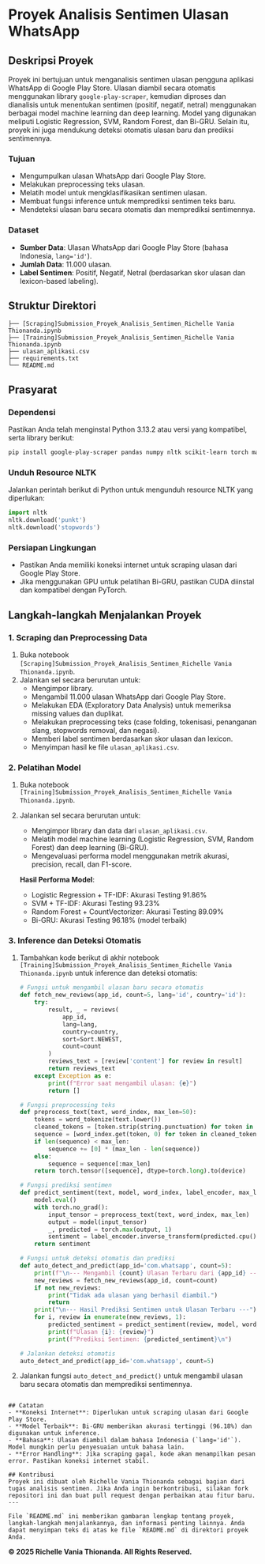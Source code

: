# Proyek Analisis Sentimen Ulasan WhatsApp

## Deskripsi Proyek
Proyek ini bertujuan untuk menganalisis sentimen ulasan pengguna aplikasi WhatsApp di Google Play Store. Ulasan diambil secara otomatis menggunakan library `google-play-scraper`, kemudian diproses dan dianalisis untuk menentukan sentimen (positif, negatif, netral) menggunakan berbagai model machine learning dan deep learning. Model yang digunakan meliputi Logistic Regression, SVM, Random Forest, dan Bi-GRU. Selain itu, proyek ini juga mendukung deteksi otomatis ulasan baru dan prediksi sentimennya.

### Tujuan
- Mengumpulkan ulasan WhatsApp dari Google Play Store.
- Melakukan preprocessing teks ulasan.
- Melatih model untuk mengklasifikasikan sentimen ulasan.
- Membuat fungsi inference untuk memprediksi sentimen teks baru.
- Mendeteksi ulasan baru secara otomatis dan memprediksi sentimennya.

### Dataset
- **Sumber Data**: Ulasan WhatsApp dari Google Play Store (bahasa Indonesia, `lang='id'`).
- **Jumlah Data**: 11.000 ulasan.
- **Label Sentimen**: Positif, Negatif, Netral (berdasarkan skor ulasan dan lexicon-based labeling).

## Struktur Direktori
```
├── [Scraping]Submission_Proyek_Analisis_Sentimen_Richelle Vania Thionanda.ipynb  
├── [Training]Submission_Proyek_Analisis_Sentimen_Richelle Vania Thionanda.ipynb 
├── ulasan_aplikasi.csv                                                   
├── requirements.txt                                                     
└── README.md                                                    
```

## Prasyarat
### Dependensi
Pastikan Anda telah menginstal Python 3.13.2 atau versi yang kompatibel, serta library berikut:

```bash
pip install google-play-scraper pandas numpy nltk scikit-learn torch matplotlib seaborn wordcloud
```

### Unduh Resource NLTK
Jalankan perintah berikut di Python untuk mengunduh resource NLTK yang diperlukan:
```python
import nltk
nltk.download('punkt')
nltk.download('stopwords')
```

### Persiapan Lingkungan
- Pastikan Anda memiliki koneksi internet untuk scraping ulasan dari Google Play Store.
- Jika menggunakan GPU untuk pelatihan Bi-GRU, pastikan CUDA diinstal dan kompatibel dengan PyTorch.

## Langkah-langkah Menjalankan Proyek

### 1. Scraping dan Preprocessing Data
1. Buka notebook `[Scraping]Submission_Proyek_Analisis_Sentimen_Richelle Vania Thionanda.ipynb`.
2. Jalankan sel secara berurutan untuk:
   - Mengimpor library.
   - Mengambil 11.000 ulasan WhatsApp dari Google Play Store.
   - Melakukan EDA (Exploratory Data Analysis) untuk memeriksa missing values dan duplikat.
   - Melakukan preprocessing teks (case folding, tokenisasi, penanganan slang, stopwords removal, dan negasi).
   - Memberi label sentimen berdasarkan skor ulasan dan lexicon.
   - Menyimpan hasil ke file `ulasan_aplikasi.csv`.

### 2. Pelatihan Model
1. Buka notebook `[Training]Submission_Proyek_Analisis_Sentimen_Richelle Vania Thionanda.ipynb`.
2. Jalankan sel secara berurutan untuk:
   - Mengimpor library dan data dari `ulasan_aplikasi.csv`.
   - Melatih model machine learning (Logistic Regression, SVM, Random Forest) dan deep learning (Bi-GRU).
   - Mengevaluasi performa model menggunakan metrik akurasi, precision, recall, dan F1-score.

   **Hasil Performa Model**:
   - Logistic Regression + TF-IDF: Akurasi Testing 91.86%
   - SVM + TF-IDF: Akurasi Testing 93.23%
   - Random Forest + CountVectorizer: Akurasi Testing 89.09%
   - Bi-GRU: Akurasi Testing 96.18% (model terbaik)


### 3. Inference dan Deteksi Otomatis
1. Tambahkan kode berikut di akhir notebook `[Training]Submission_Proyek_Analisis_Sentimen_Richelle Vania Thionanda.ipynb` untuk inference dan deteksi otomatis:

   ```python
   # Fungsi untuk mengambil ulasan baru secara otomatis
   def fetch_new_reviews(app_id, count=5, lang='id', country='id'):
       try:
           result, _ = reviews(
               app_id,
               lang=lang,
               country=country,
               sort=Sort.NEWEST,
               count=count
           )
           reviews_text = [review['content'] for review in result]
           return reviews_text
       except Exception as e:
           print(f"Error saat mengambil ulasan: {e}")
           return []

   # Fungsi preprocessing teks
   def preprocess_text(text, word_index, max_len=50):
       tokens = word_tokenize(text.lower())
       cleaned_tokens = [token.strip(string.punctuation) for token in tokens if token.strip(string.punctuation)]
       sequence = [word_index.get(token, 0) for token in cleaned_tokens]
       if len(sequence) < max_len:
           sequence += [0] * (max_len - len(sequence))
       else:
           sequence = sequence[:max_len]
       return torch.tensor([sequence], dtype=torch.long).to(device)

   # Fungsi prediksi sentimen
   def predict_sentiment(text, model, word_index, label_encoder, max_len=50):
       model.eval()
       with torch.no_grad():
           input_tensor = preprocess_text(text, word_index, max_len)
           output = model(input_tensor)
           _, predicted = torch.max(output, 1)
           sentiment = label_encoder.inverse_transform(predicted.cpu().numpy())[0]
       return sentiment

   # Fungsi untuk deteksi otomatis dan prediksi
   def auto_detect_and_predict(app_id='com.whatsapp', count=5):
       print(f"\n--- Mengambil {count} Ulasan Terbaru dari {app_id} ---")
       new_reviews = fetch_new_reviews(app_id, count=count)
       if not new_reviews:
           print("Tidak ada ulasan yang berhasil diambil.")
           return
       print("\n--- Hasil Prediksi Sentimen untuk Ulasan Terbaru ---")
       for i, review in enumerate(new_reviews, 1):
           predicted_sentiment = predict_sentiment(review, model, word_index, label_encoder)
           print(f"Ulasan {i}: {review}")
           print(f"Prediksi Sentimen: {predicted_sentiment}\n")

   # Jalankan deteksi otomatis
   auto_detect_and_predict(app_id='com.whatsapp', count=5)
   ```

3. Jalankan fungsi `auto_detect_and_predict()` untuk mengambil ulasan baru secara otomatis dan memprediksi sentimennya.
```

## Catatan
- **Koneksi Internet**: Diperlukan untuk scraping ulasan dari Google Play Store.
- **Model Terbaik**: Bi-GRU memberikan akurasi tertinggi (96.18%) dan digunakan untuk inference.
- **Bahasa**: Ulasan diambil dalam bahasa Indonesia (`lang='id'`). Model mungkin perlu penyesuaian untuk bahasa lain.
- **Error Handling**: Jika scraping gagal, kode akan menampilkan pesan error. Pastikan koneksi internet stabil.

## Kontribusi
Proyek ini dibuat oleh Richelle Vania Thionanda sebagai bagian dari tugas analisis sentimen. Jika Anda ingin berkontribusi, silakan fork repositori ini dan buat pull request dengan perbaikan atau fitur baru.
---

File `README.md` ini memberikan gambaran lengkap tentang proyek, langkah-langkah menjalankannya, dan informasi penting lainnya. Anda dapat menyimpan teks di atas ke file `README.md` di direktori proyek Anda.
```
**© 2025 Richelle Vania Thionanda. All Rights Reserved.**
